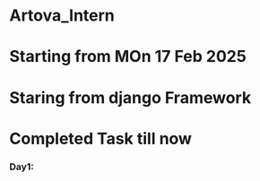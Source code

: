 # Artova_Intern
# Starting from MOn 17 Feb 2025
# Staring from django Framework 
# Completed Task till now
### Day1: 